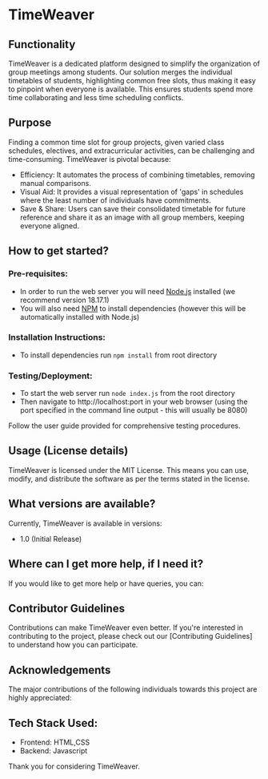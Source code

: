 # TimeWeaver

## Functionality

TimeWeaver is a dedicated platform designed to simplify the organization of group meetings among students. Our solution merges the individual timetables of students, highlighting common free slots, thus making it easy to pinpoint when everyone is available. This ensures students spend more time collaborating and less time scheduling conflicts.

## Purpose

Finding a common time slot for group projects, given varied class schedules, electives, and extracurricular activities, can be challenging and time-consuming. TimeWeaver is pivotal because:

- Efficiency: It automates the process of combining timetables, removing manual comparisons.
- Visual Aid: It provides a visual representation of 'gaps' in schedules where the least number of individuals have commitments.
- Save & Share: Users can save their consolidated timetable for future reference and share it as an image with all group members, keeping everyone aligned.

## How to get started?

### Pre-requisites:

- In order to run the web server you will need [Node.js](https://nodejs.org/en) installed (we recommend version 18.17.1)
- You will also need [NPM](https://www.npmjs.com/) to install dependencies (however this will be automatically installed with Node.js)

### Installation Instructions:

- To install dependencies run `npm install` from root directory

### Testing/Deployment:

- To start the web server run `node index.js` from the root directory
- Then navigate to http://localhost:port in your web browser (using the port specified in the command line output - this will usually be 8080)

Follow the user guide provided for comprehensive testing procedures.

## Usage (License details)

TimeWeaver is licensed under the MIT License. This means you can use, modify, and distribute the software as per the terms stated in the license.

## What versions are available?

Currently, TimeWeaver is available in versions:

- 1.0 (Initial Release)

## Where can I get more help, if I need it?

If you would like to get more help or have queries, you can:

## Contributor Guidelines

Contributions can make TimeWeaver even better. If you're interested in contributing to the project, please check out our [Contributing Guidelines] to understand how you can participate.

## Acknowledgements

The major contributions of the following individuals towards this project are highly appreciated:

## Tech Stack Used:

- Frontend: HTML,CSS
- Backend: Javascript

Thank you for considering TimeWeaver.
